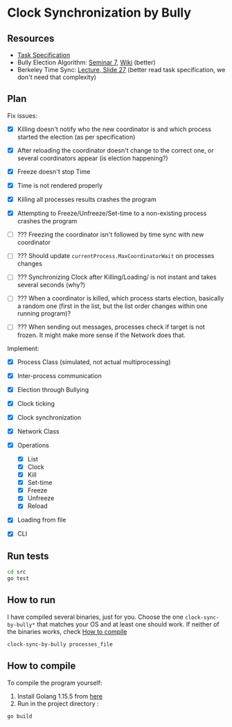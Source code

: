# Clock Synchronization by Bully


## Resources
- [Task Specification](https://courses.cs.ut.ee/LTAT.06.007/2021_spring/uploads/Main/Task2-2021.pdf)
- Bully Election Algorithm: [Seminar 7](https://courses.cs.ut.ee/2021/ds/spring/Main/Instructions3), [Wiki](https://en.wikipedia.org/wiki/Bully_algorithm) (better)
- Berkeley Time Sync: [Lecture, Slide 27](https://courses.cs.ut.ee/LTAT.06.007/2021_spring/uploads/Main/Lecture6-2021.pdf) (better read task specification, we don't need that complexity)
## Plan

Fix issues:

- [X] Killing doesn't notify who the new coordinator is and which process started the election (as per specification)
- [X] After reloading the coordinator doesn't change to the correct one, or several coordinators appear (is election happening?)
- [X] Freeze doesn't stop Time

- [X] Time is not rendered properly
- [X] Killing all processes results crashes the program
- [X] Attempting to Freeze/Unfreeze/Set-time to a non-existing process crashes the program
- [ ] ??? Freezing the coordinator isn't followed by time sync with new coordinator
- [ ] ??? Should update `currentProcess.MaxCoordinatorWait` on processes changes
- [ ] ??? Synchronizing Clock after Killing/Loading/ is not instant and takes several seconds (why?)
- [ ] ??? When a coordinator is killed, which process starts election, basically a random one (first in the list, but the list order changes within one running program)?
- [ ] ??? When sending out messages, processes check if target is not frozen. It might make more sense if the Network does that.

Implement:

- [X] Process Class (simulated, not actual multiprocessing)
- [X] Inter-process communication
- [X] Election through Bullying
- [x] Clock ticking
- [x] Clock synchronization
- [x] Network Class

- [x] Operations
  - [X] List
  - [X] Clock
  - [x] Kill
  - [x] Set-time
  - [x] Freeze
  - [x] Unfreeze
  - [x] Reload
- [x] Loading from file
- [x] CLI 

## Run tests

```bash
cd src
go test
```

## How to run

I have compiled several binaries, just for you. Choose the one `clock-sync-by-bully*` that matches your OS and at least one should work. If neither of the binaries works, check [How to compile](#how-to-compile)

```bash
clock-sync-by-bully processes_file
```

## How to compile

To compile the program yourself:

1. Install Golang 1.15.5 from [here](https://golang.org/dl/#go1.15.5)
2. Run in the project directory :
```bash
go build 
```

